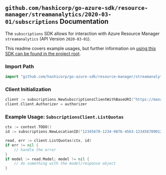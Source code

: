 
## `github.com/hashicorp/go-azure-sdk/resource-manager/streamanalytics/2020-03-01/subscriptions` Documentation

The `subscriptions` SDK allows for interaction with Azure Resource Manager `streamanalytics` (API Version `2020-03-01`).

This readme covers example usages, but further information on [using this SDK can be found in the project root](https://github.com/hashicorp/go-azure-sdk/tree/main/docs).

### Import Path

```go
import "github.com/hashicorp/go-azure-sdk/resource-manager/streamanalytics/2020-03-01/subscriptions"
```


### Client Initialization

```go
client := subscriptions.NewSubscriptionsClientWithBaseURI("https://management.azure.com")
client.Client.Authorizer = authorizer
```


### Example Usage: `SubscriptionsClient.ListQuotas`

```go
ctx := context.TODO()
id := subscriptions.NewLocationID("12345678-1234-9876-4563-123456789012", "locationName")

read, err := client.ListQuotas(ctx, id)
if err != nil {
	// handle the error
}
if model := read.Model; model != nil {
	// do something with the model/response object
}
```
